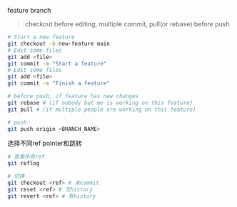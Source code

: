 feature branch
> checkout before editing, multiple commit, pull(or rebase) before push
```bash
# Start a new feature
git checkout -b new-feature main
# Edit some files
git add <file>
git commit -m "Start a feature"
# Edit some files
git add <file>
git commit -m "Finish a feature"

# before push, if feature has new changes
git rebase # (if nobody but me is working on this feature)
git pull # (if multiple people are working on this feature)

# push
git push origin <BRANCH_NAME>
```

选择不同ref pointer和跳转
```bash
# 查看所有ref
git reflog

# 切换
git checkout <ref> # 未commit
git reset <ref> # 无history
git revert <ref> # 有history
```
